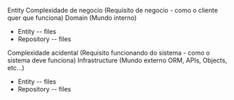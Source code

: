 
Entity
Complexidade de negocio (Requisito de negocio - como o cliente quer que funciona)
Domain (Mundo interno)
- Entity
-- files
- Repository
-- files

Complexidade acidental (Requisito funcionando do sistema - como o sistema deve funciona)
Infrastructure (Mundo externo ORM, APIs, Objects, etc...)
- Entity
-- files
- Repository
-- files